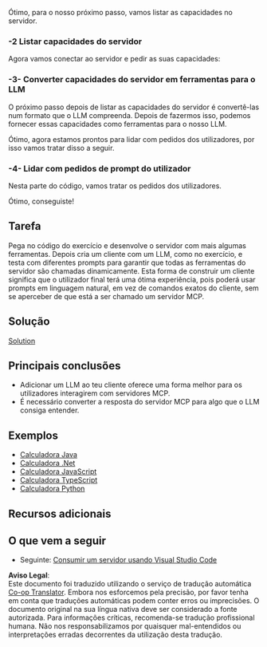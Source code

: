 <!--
CO_OP_TRANSLATOR_METADATA:
{
  "original_hash": "f74887f51a69d3f255cb83d0b517c623",
  "translation_date": "2025-07-13T18:50:57+00:00",
  "source_file": "03-GettingStarted/03-llm-client/README.md",
  "language_code": "pt"
}
-->
Ótimo, para o nosso próximo passo, vamos listar as capacidades no servidor.

### -2 Listar capacidades do servidor

Agora vamos conectar ao servidor e pedir as suas capacidades:

### -3- Converter capacidades do servidor em ferramentas para o LLM

O próximo passo depois de listar as capacidades do servidor é convertê-las num formato que o LLM compreenda. Depois de fazermos isso, podemos fornecer essas capacidades como ferramentas para o nosso LLM.

Ótimo, agora estamos prontos para lidar com pedidos dos utilizadores, por isso vamos tratar disso a seguir.

### -4- Lidar com pedidos de prompt do utilizador

Nesta parte do código, vamos tratar os pedidos dos utilizadores.

Ótimo, conseguiste!

## Tarefa

Pega no código do exercício e desenvolve o servidor com mais algumas ferramentas. Depois cria um cliente com um LLM, como no exercício, e testa com diferentes prompts para garantir que todas as ferramentas do servidor são chamadas dinamicamente. Esta forma de construir um cliente significa que o utilizador final terá uma ótima experiência, pois poderá usar prompts em linguagem natural, em vez de comandos exatos do cliente, sem se aperceber de que está a ser chamado um servidor MCP.

## Solução

[Solution](/03-GettingStarted/03-llm-client/solution/README.md)

## Principais conclusões

- Adicionar um LLM ao teu cliente oferece uma forma melhor para os utilizadores interagirem com servidores MCP.
- É necessário converter a resposta do servidor MCP para algo que o LLM consiga entender.

## Exemplos

- [Calculadora Java](../samples/java/calculator/README.md)
- [Calculadora .Net](../../../../03-GettingStarted/samples/csharp)
- [Calculadora JavaScript](../samples/javascript/README.md)
- [Calculadora TypeScript](../samples/typescript/README.md)
- [Calculadora Python](../../../../03-GettingStarted/samples/python)

## Recursos adicionais

## O que vem a seguir

- Seguinte: [Consumir um servidor usando Visual Studio Code](../04-vscode/README.md)

**Aviso Legal**:  
Este documento foi traduzido utilizando o serviço de tradução automática [Co-op Translator](https://github.com/Azure/co-op-translator). Embora nos esforcemos pela precisão, por favor tenha em conta que traduções automáticas podem conter erros ou imprecisões. O documento original na sua língua nativa deve ser considerado a fonte autorizada. Para informações críticas, recomenda-se tradução profissional humana. Não nos responsabilizamos por quaisquer mal-entendidos ou interpretações erradas decorrentes da utilização desta tradução.